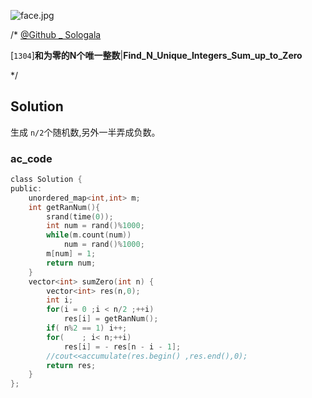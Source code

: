 ![face.jpg](https://pic.leetcode-cn.com/5f44c38cfca16ba4f3886e1c9e298c5ab18a215dc25e965ec357a430e783b3af-face.jpg)

/*
[@Github _ Sologala](https://github.com/Sologala/LeetCode.git)

[`1304`]**和为零的N个唯一整数**|**Find_N_Unique_Integers_Sum_up_to_Zero**

*/



## **Solution** 

生成 `n/2`个随机数,另外一半弄成负数。

### **ac_code**
```c
class Solution {
public:
    unordered_map<int,int> m;
    int getRanNum(){
        srand(time(0));
        int num = rand()%1000;
        while(m.count(num))
            num = rand()%1000;
        m[num] = 1;
        return num;
    }
    vector<int> sumZero(int n) {
        vector<int> res(n,0);
        int i;
        for(i = 0 ;i < n/2 ;++i)
            res[i] = getRanNum();
        if( n%2 == 1) i++;
        for(    ; i< n;++i)
            res[i] = - res[n - i - 1];
        //cout<<accumulate(res.begin() ,res.end(),0);
        return res;
    }
};
```